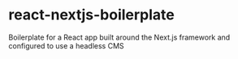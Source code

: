 # react-nextjs-boilerplate
Boilerplate for a React app built around the Next.js framework and configured to use a headless CMS
